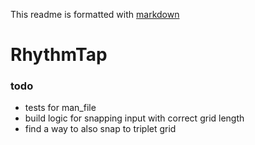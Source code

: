 
This readme is formatted with [markdown](https://docs.github.com/en/get-started/writing-on-github/getting-started-with-writing-and-formatting-on-github/basic-writing-and-formatting-syntax)

# RhythmTap




### todo
* tests for man_file
* build logic for snapping input with correct grid length
* find a way to also snap to triplet grid

